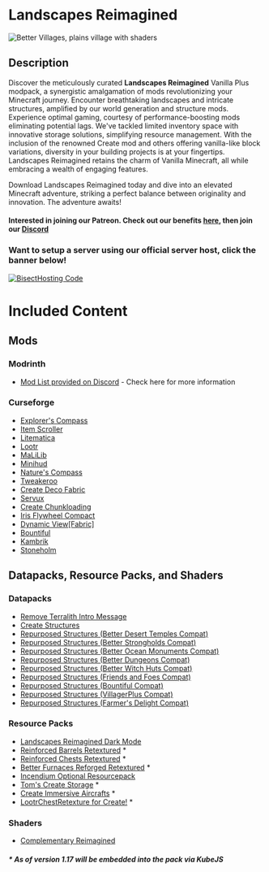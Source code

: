 # Landscapes Reimagined
![Better Villages, plains village with shaders](https://cdn.modrinth.com/data/MdznSbKA/images/b1ae18183a43f8fe4e0f05b4bc9494ece12bab7c.png)
## Description
Discover the meticulously curated **Landscapes Reimagined** Vanilla Plus modpack, a synergistic amalgamation of mods revolutionizing your Minecraft journey. Encounter breathtaking landscapes and intricate structures, amplified by our world generation and structure mods. Experience optimal gaming, courtesy of performance-boosting mods eliminating potential lags. We've tackled limited inventory space with innovative storage solutions, simplifying resource management. With the inclusion of the renowned Create mod and others offering vanilla-like block variations, diversity in your building projects is at your fingertips. Landscapes Reimagined retains the charm of Vanilla Minecraft, all while embracing a wealth of engaging features.

Download Landscapes Reimagined today and dive into an elevated Minecraft adventure, striking a perfect balance between originality and innovation. The adventure awaits!
#### **Interested in joining our Patreon. Check out our benefits [here](https://discord.com/servers/landscapes-reimagined-1097668922737696919), then join our [Discord](https://discord.gg/quenZthXgy)**

### Want to setup a server using our official server host, click the banner below!
[![BisectHosting Code](https://raw.githubusercontent.com/M0nkeyPr0grammer/Landscapes-Reimagined/Dev-2.0.0/BH_Landscape_reimagined.png)](https://bisecthosting.com/landscapes_reimagined?r=modrinth)

# Included Content
## Mods
### Modrinth
- [Mod List provided on Discord](https://discord.gg/quenZthXgy) - Check here for more information
### Curseforge
- [Explorer's Compass](https://www.curseforge.com/minecraft/mc-mods/explorers-compass)
- [Item Scroller](https://www.curseforge.com/minecraft/mc-mods/item-scroller)
- [Litematica](https://www.curseforge.com/minecraft/mc-mods/litematica)
- [Lootr](https://www.curseforge.com/minecraft/mc-mods/lootr-fabric)
- [MaLiLib](https://www.curseforge.com/minecraft/mc-mods/malilib)
- [Minihud](https://www.curseforge.com/minecraft/mc-mods/minihud)
- [Nature's Compass](https://www.curseforge.com/minecraft/mc-mods/natures-compass)
- [Tweakeroo](https://www.curseforge.com/minecraft/mc-mods/tweakeroo)
- [Create Deco Fabric](https://www.curseforge.com/minecraft/mc-mods/create-deco-fabric)
- [Servux](https://www.curseforge.com/minecraft/mc-mods/servux)
- [Create Chunkloading](https://www.curseforge.com/minecraft/mc-mods/create-chunkloading)
- [Iris Flywheel Compact](https://www.curseforge.com/minecraft/mc-mods/iris-flywheel-compat)
- [Dynamic View[Fabric]](https://www.curseforge.com/minecraft/mc-mods/dynamic-view-fabric)
- [Bountiful](https://www.curseforge.com/minecraft/mc-mods/bountiful-fabric)
- [Kambrik](https://www.curseforge.com/minecraft/mc-mods/kambrik)
- [Stoneholm](https://www.curseforge.com/minecraft/mc-mods/stoneholm)
## Datapacks, Resource Packs, and Shaders
### Datapacks
- [Remove Terralith Intro Message](https://modrinth.com/datapack/remove-terralith-intro-message)
- [Create Structures](https://modrinth.com/datapack/create-structures)
- [Repurposed Structures (Better Desert Temples Compat)](https://modrinth.com/datapack/repurposed-structures-better-desert-temples-compat)
- [Repurposed Structures (Better Strongholds Compat)](https://modrinth.com/datapack/repurposed-structures-better-strongholds-compat)
- [Repurposed Structures (Better Ocean Monuments Compat)](https://modrinth.com/datapack/repurposed-structures-better-ocean-monuments-compat)
- [Repurposed Structures (Better Dungeons Compat)](https://modrinth.com/datapack/repurposed-structures-better-dungeons-compat)
- [Repurposed Structures (Better Witch Huts Compat)](https://modrinth.com/datapack/repurposed-structures-better-witch-huts-compat)
- [Repurposed Structures (Friends and Foes Compat)](https://modrinth.com/datapack/repurposed-structures-friends-and-foes-compat)
- [Repurposed Structures (Bountiful Compat)](https://modrinth.com/datapack/repurposed-structures-bountiful-compat)
- [Repurposed Structures (VillagerPlus Compat)](https://modrinth.com/datapack/repurposed-structures-villagerplus-compat)
- [Repurposed Structures (Farmer's Delight Compat)](https://modrinth.com/datapack/repurposed-structures-farmers-delight-compat)
### Resource Packs
- [Landscapes Reimagined Dark Mode](https://modrinth.com/resourcepack/landscapes-reimagined-dark-mode) 
- [Reinforced Barrels Retextured](https://modrinth.com/resourcepack/reinforced-barrels-retextured) *
- [Reinforced Chests Retextured](https://modrinth.com/resourcepack/reinforced-chests-retextured) *
- [Better Furnaces Reforged Retextured](https://modrinth.com/resourcepack/better-furnaces-reforge-retextured) *
- [Incendium Optional Resourcepack](https://modrinth.com/resourcepack/incendium-optional-resourcepack)
- [Tom's Create Storage](https://www.curseforge.com/minecraft/texture-packs/create-simple-storage) *
- [Create Immersive Aircrafts](https://www.curseforge.com/minecraft/texture-packs/create-immersive-aircrafts-resource-pack) *
- [LootrChestRetexture for Create!](https://www.curseforge.com/minecraft/texture-packs/lootrchestretexture-for-create) *
### Shaders
- [Complementary Reimagined](https://modrinth.com/shader/complementary-reimagined)

##### * *As of version 1.17 will be embedded into the pack via KubeJS*
